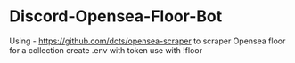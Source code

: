 # Discord-Opensea-Floor-Bot
Using - https://github.com/dcts/opensea-scraper to scraper Opensea floor for a collection
create .env with token
use with !floor 
